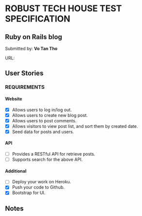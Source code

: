 # ROBUST TECH HOUSE TEST SPECIFICATION

##  Ruby on Rails blog

Submitted by: **Vo Tan Tho**

URL:

## User Stories

### REQUIREMENTS

#### Website

- [x] Allows users to log in/log out.
- [x] Allows users to create new blog post.
- [x] Allows users to post comments.
- [x] Allows visitors to view post list, and sort them by created date.
- [x] Seed data for posts and users.

#### API

- [ ] Provides a RESTful API for retrieve posts.
- [ ] Supports search for the above API.

#### Additional

- [ ] Deploy your work on Heroku.
- [x] Push your code to Github.
- [x] Bootstrap for UI.

## Notes


